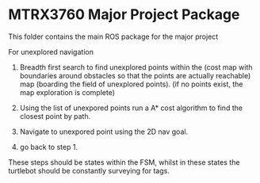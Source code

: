 # MTRX3760 Major Project Package
This folder contains the main ROS package for the major project  

For unexplored navigation
1) Breadth first search to find unexplored points 
within the (cost map with boundaries around obstacles so that the points are actually reachable) map (boarding the field of unexplored points). (if no points exist, the map exploration is complete)

2) Using the list of unexpored points run a A* cost algorithm to find the closest point by path. 

3) Navigate to unexpored point using the 2D nav goal.

4) go back to step 1.

These steps should be states within the FSM, whilst in these states the turtlebot should be constantly surveying for tags. 